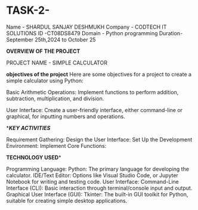 # TASK-2-
Name - SHARDUL SANJAY DESHMUKH 
Company - CODTECH IT SOLUTIONS
ID -CT08DS8479
Domain - Python programming 
Duration- September 25th,2024 to October 25

****OVERVIEW OF THE PROJECT**** 

PROJECT NAME - SIMPLE CALCULATOR 

**objectives of the project** 
Here are some objectives for a project to create a simple calculator using Python:

Basic Arithmetic Operations: Implement functions to perform addition, subtraction, multiplication, and division.

User Interface: Create a user-friendly interface, either command-line or graphical, for inputting numbers and operations.

****KEY ACTIVITIES***

Requirement Gathering: Design the User Interface: Set Up the Development Environment: Implement Core Functions:

****TECHNOLOGY USED*****

Programming Language: Python: The primary language for developing the calculator.
IDE/Text Editor: Options like Visual Studio Code, or Jupyter Notebook for writing and testing code. User Interface: Command-Line Interface (CLI): Basic interaction through terminal/console input and output. Graphical User Interface (GUI): Tkinter: The built-in GUI toolkit for Python, suitable for creating simple desktop applications.
